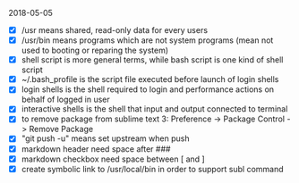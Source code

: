 2018-05-05
- [x] /usr means shared, read-only data for every users
- [x] /usr/bin means programs which are not system programs (mean not used to booting or reparing the system)
- [x] shell script is more general terms, while bash script is one kind of shell script
- [x] ~/.bash_profile is the script file executed before launch of login shells
- [x] login shells is the shell required to login and performance actions on behalf of logged in user
- [x] interactive shells is the shell that input and output connected to terminal 
- [x] to remove package from sublime text 3: Preference -> Package Control -> Remove Package
- [x] "git push -u" means set upstream when push
- [x] markdown header need space after ###
- [x] markdown checkbox need space between [ and ]
- [x] create symbolic link to /usr/local/bin in order to support subl command